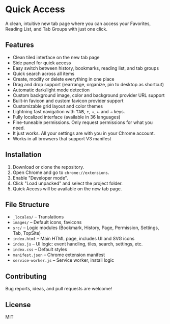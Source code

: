 # Quick Access

A clean, intuitive new tab page where you can access your Favorites, Reading List, and Tab Groups with just one click.

## Features

- Clean tiled interface on the new tab page
- Side panel for quick access
- Easy switch between history, bookmarks, reading list, and tab groups 
- Quick search across all items
- Create, modify or delete everything in one place
- Drag and drop support (rearrange, organize, pin to desktop as shortcut)
- Automatic dark/light mode detection
- Custom background image, color and background provider URL support
- Built-in favicon and custom favicon provider support
- Customizable grid layout and color themes
- Lightning fast navigation with <kbd>TAB</kbd>, <kbd>↑</kbd>, <kbd>↓</kbd>, <kbd>←</kbd> and <kbd>→</kbd> keys.
- Fully localized interface (available in 36 languages)
- Fine-tuneable permissions. Only request permissions for what you need.
- It just works. All your settings are with you in your Chrome account.
- Works in all browsers that support V3 manifest

## Installation

1. Download or clone the repository.
2. Open Chrome and go to `chrome://extensions`.
3. Enable "Developer mode".
4. Click "Load unpacked" and select the project folder.
5. Quick Access will be available on the new tab page.

## File Structure

- `_locales/` – Translations
- `images/` – Default icons, favicons
- `src/` – Logic modules (Bookmark, History, Page, Permission, Settings, Tab, TopSite)
- `index.html` – Main HTML page, includes UI and SVG icons
- `index.js` – UI logic: event handling, tiles, search, settings, etc.
- `index.css` – Default styles
- `manifest.json` – Chrome extension manifest
- `service-worker.js` – Service worker, install logic

## Contributing

Bug reports, ideas, and pull requests are welcome!

## License

MIT
